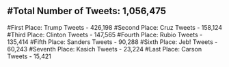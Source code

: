 #Total Number of Tweets: 1,056,475 
---
#First Place: Trump Tweets - 426,198
#Second Place: Cruz Tweets - 158,124
#Third Place: Clinton Tweets - 147,565
#Fourth Place: Rubio Tweets - 135,414
#Fifth Place: Sanders Tweets - 90,288
#Sixth Place: Jeb! Tweets - 60,243
#Seventh Place: Kasich Tweets - 23,224
#Last Place: Carson Tweets - 15,421

